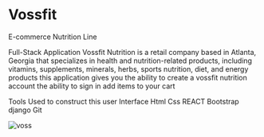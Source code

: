 # Vossfit
E-commerce Nutrition Line 

Full-Stack Application 
Vossfit Nutrition is a retail company based in Atlanta, Georgia that specializes in health and nutrition-related products, 
including vitamins, supplements, minerals, herbs, sports nutrition, diet, and energy products
this application gives you the ability to create a vossfit nutrition account the ability to sign in add items to your cart

Tools Used to construct this user Interface 
Html
Css 
REACT
Bootstrap
django 
Git

<img src="https://scontent-atl3-1.xx.fbcdn.net/v/t39.30808-6/322958863_5617906158306372_1973679389124267912_n.jpg?stp=cp6_dst-jpg&_nc_cat=105&ccb=1-7&_nc_sid=730e14&_nc_ohc=HvFtho9yYoYAX8xM05P&_nc_ht=scontent-atl3-1.xx&oh=00_AfCzwClOD74NOOGJom7ja021alC-PGlIY3LkJNMwPHtsRQ&oe=63B8B9AA" alt="voss">
